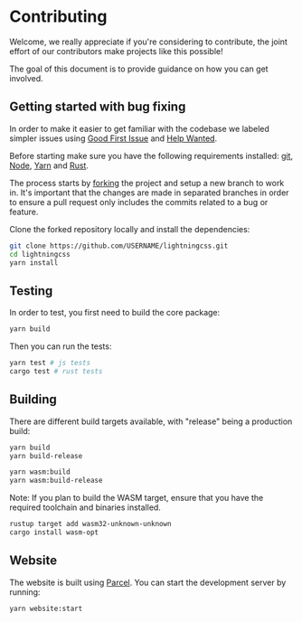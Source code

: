 # Contributing

Welcome, we really appreciate if you're considering to contribute, the joint effort of our contributors make projects like this possible!

The goal of this document is to provide guidance on how you can get involved.

## Getting started with bug fixing

In order to make it easier to get familiar with the codebase we labeled simpler issues using [Good First Issue](https://github.com/parcel-bundler/lightningcss/issues?q=is%3Aopen+is%3Aissue+label%3A%22good+first+issue%22) and [Help Wanted](https://github.com/parcel-bundler/lightningcss/issues?q=is%3Aopen+is%3Aissue+label%3A%22good+first+issue%22+label%3A%22help+wanted%22).

Before starting make sure you have the following requirements installed: [git](https://git-scm.com), [Node](https://nodejs.org), [Yarn](https://yarnpkg.com) and [Rust](https://www.rust-lang.org/tools/install).

The process starts by [forking](https://docs.github.com/en/github/getting-started-with-github/fork-a-repo) the project and setup a new branch to work in. It's important that the changes are made in separated branches in order to ensure a pull request only includes the commits related to a bug or feature.

Clone the forked repository locally and install the dependencies:

```sh
git clone https://github.com/USERNAME/lightningcss.git
cd lightningcss
yarn install
```

## Testing

In order to test, you first need to build the core package:

```sh
yarn build
```

Then you can run the tests:

```sh
yarn test # js tests
cargo test # rust tests
```

## Building

There are different build targets available, with "release" being a production build:

```sh
yarn build
yarn build-release

yarn wasm:build
yarn wasm:build-release
```

Note: If you plan to build the WASM target, ensure that you have the required toolchain and binaries installed.

```sh
rustup target add wasm32-unknown-unknown
cargo install wasm-opt
```

## Website

The website is built using [Parcel](https://parceljs.org). You can start the development server by running:

```sh
yarn website:start
```
